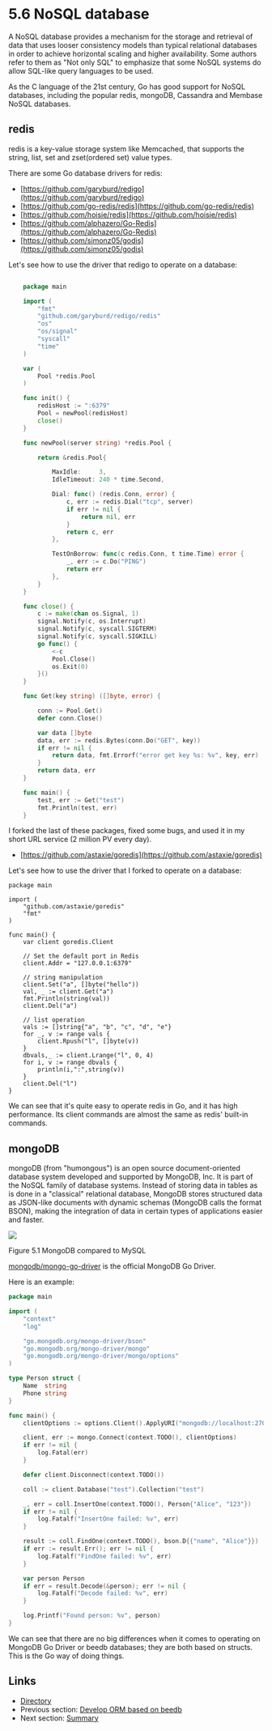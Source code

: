 # 5.6 NoSQL database

A NoSQL database provides a mechanism for the storage and retrieval of data that uses looser consistency models than typical relational databases in order to achieve horizontal scaling and higher availability. Some authors refer to them as "Not only SQL" to emphasize that some NoSQL systems do allow SQL-like query languages to be used.

As the C language of the 21st century, Go has good support for NoSQL databases, including the popular redis, mongoDB, Cassandra and Membase NoSQL databases.

## redis

redis is a key-value storage system like Memcached, that supports the string, list, set and zset(ordered set) value types.

There are some Go database drivers for redis:

- [https://github.com/garyburd/redigo](https://github.com/garyburd/redigo)
- [https://github.com/go-redis/redis](https://github.com/go-redis/redis)
- [https://github.com/hoisie/redis](https://github.com/hoisie/redis)
- [https://github.com/alphazero/Go-Redis](https://github.com/alphazero/Go-Redis)
- [https://github.com/simonz05/godis](https://github.com/simonz05/godis)

Let's see how to use the driver that redigo to operate on a database:

```Go

	package main

	import (
		"fmt"
		"github.com/garyburd/redigo/redis"
		"os"
    	"os/signal"
		"syscall"
		"time"
	)

	var (
		Pool *redis.Pool
	)

	func init() {
		redisHost := ":6379"
		Pool = newPool(redisHost)
		close()
	}

	func newPool(server string) *redis.Pool {

		return &redis.Pool{

			MaxIdle:     3,
			IdleTimeout: 240 * time.Second,

			Dial: func() (redis.Conn, error) {
				c, err := redis.Dial("tcp", server)
				if err != nil {
					return nil, err
				}
				return c, err
			},

			TestOnBorrow: func(c redis.Conn, t time.Time) error {
				_, err := c.Do("PING")
				return err
			},
		}
	}

	func close() {
		c := make(chan os.Signal, 1)
		signal.Notify(c, os.Interrupt)
		signal.Notify(c, syscall.SIGTERM)
		signal.Notify(c, syscall.SIGKILL)
		go func() {
			<-c
			Pool.Close()
			os.Exit(0)
		}()
	}

	func Get(key string) ([]byte, error) {

		conn := Pool.Get()
		defer conn.Close()

		var data []byte
		data, err := redis.Bytes(conn.Do("GET", key))
		if err != nil {
			return data, fmt.Errorf("error get key %s: %v", key, err)
		}
		return data, err
	}

	func main() {
		test, err := Get("test")
		fmt.Println(test, err)
	}

```

I forked the last of these packages, fixed some bugs, and used it in my short URL service (2 million PV every day).

- [https://github.com/astaxie/goredis](https://github.com/astaxie/goredis)

Let's see how to use the driver that I forked to operate on a database:

	package main

	import (
		"github.com/astaxie/goredis"
		"fmt"
	)

	func main() {
		var client goredis.Client

		// Set the default port in Redis
		client.Addr = "127.0.0.1:6379"

		// string manipulation
		client.Set("a", []byte("hello"))
		val, _ := client.Get("a")
		fmt.Println(string(val))
		client.Del("a")

		// list operation
		vals := []string{"a", "b", "c", "d", "e"}
		for _, v := range vals {
			client.Rpush("l", []byte(v))
		}
		dbvals,_ := client.Lrange("l", 0, 4)
		for i, v := range dbvals {
			println(i,":",string(v))
		}
		client.Del("l")
	}

We can see that it's quite easy to operate redis in Go, and it has high performance. Its client commands are almost the same as redis' built-in commands.

## mongoDB

mongoDB (from "humongous") is an open source document-oriented database system developed and supported by MongoDB, Inc. It is part of the NoSQL family of database systems. Instead of storing data in tables as is done in a "classical" relational database, MongoDB stores structured data as JSON-like documents with dynamic schemas (MongoDB calls the format BSON), making the integration of data in certain types of applications easier and faster.

![](images/5.6.mongodb.png?raw=true)

Figure 5.1 MongoDB compared to MySQL

[mongodb/mongo-go-driver](https://github.com/mongodb/mongo-go-driver) is the official MongoDB Go Driver.

Here is an example:
```Go
package main

import (
	"context"
	"log"

	"go.mongodb.org/mongo-driver/bson"
	"go.mongodb.org/mongo-driver/mongo"
	"go.mongodb.org/mongo-driver/mongo/options"
)

type Person struct {
	Name  string
	Phone string
}

func main() {
	clientOptions := options.Client().ApplyURI("mongodb://localhost:27017")

	client, err := mongo.Connect(context.TODO(), clientOptions)
	if err != nil {
		log.Fatal(err)
	}

	defer client.Disconnect(context.TODO())

	coll := client.Database("test").Collection("test")

	_, err = coll.InsertOne(context.TODO(), Person{"Alice", "123"})
	if err != nil {
		log.Fatalf("InsertOne failed: %v", err)
	}

	result := coll.FindOne(context.TODO(), bson.D{{"name", "Alice"}})
	if err := result.Err(); err != nil {
		log.Fatalf("FindOne failed: %v", err)
	}

	var person Person
	if err = result.Decode(&person); err != nil {
		log.Fatalf("Decode failed: %v", err)
	}

	log.Printf("Found person: %v", person)
}
```
We can see that there are no big differences when it comes to operating on MongoDB Go Driver or beedb databases; they are both based on structs. This is the Go way of doing things.

## Links

- [Directory](preface.md)
- Previous section: [Develop ORM based on beedb](05.5.md)
- Next section: [Summary](05.7.md)
